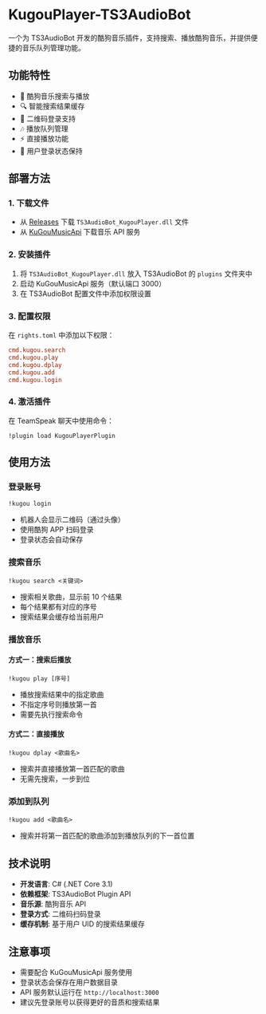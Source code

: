 # KugouPlayer-TS3AudioBot

一个为 TS3AudioBot 开发的酷狗音乐插件，支持搜索、播放酷狗音乐，并提供便捷的音乐队列管理功能。

## 功能特性

- 🎵 酷狗音乐搜索与播放
- 🔍 智能搜索结果缓存
- 📱 二维码登录支持
- 🎶 播放队列管理
- ⚡ 直接播放功能
- 🔐 用户登录状态保持

## 部署方法

### 1. 下载文件
- 从 [Releases](https://github.com/xxmod/KugouPlayer-TS3AudioBot/releases) 下载 `TS3AudioBot_KugouPlayer.dll` 文件
- 从 [KuGouMusicApi](https://github.com/MakcRe/KuGouMusicApi/releases) 下载音乐 API 服务

### 2. 安装插件
1. 将 `TS3AudioBot_KugouPlayer.dll` 放入 TS3AudioBot 的 `plugins` 文件夹中
2. 启动 KuGouMusicApi 服务（默认端口 3000）
3. 在 TS3AudioBot 配置文件中添加权限设置

### 3. 配置权限
在 `rights.toml` 中添加以下权限：
```toml
cmd.kugou.search
cmd.kugou.play  
cmd.kugou.dplay
cmd.kugou.add
cmd.kugou.login
```

### 4. 激活插件
在 TeamSpeak 聊天中使用命令：
```
!plugin load KugouPlayerPlugin
```

## 使用方法

### 登录账号
```
!kugou login
```
- 机器人会显示二维码（通过头像）
- 使用酷狗 APP 扫码登录
- 登录状态会自动保存

### 搜索音乐
```
!kugou search <关键词>
```
- 搜索相关歌曲，显示前 10 个结果
- 每个结果都有对应的序号
- 搜索结果会缓存给当前用户

### 播放音乐

#### 方式一：搜索后播放
```
!kugou play [序号]
```
- 播放搜索结果中的指定歌曲
- 不指定序号则播放第一首
- 需要先执行搜索命令

#### 方式二：直接播放
```
!kugou dplay <歌曲名>
```
- 搜索并直接播放第一首匹配的歌曲
- 无需先搜索，一步到位

### 添加到队列
```
!kugou add <歌曲名>
```
- 搜索并将第一首匹配的歌曲添加到播放队列的下一首位置

## 技术说明

- **开发语言**: C# (.NET Core 3.1)
- **依赖框架**: TS3AudioBot Plugin API
- **音乐源**: 酷狗音乐 API
- **登录方式**: 二维码扫码登录
- **缓存机制**: 基于用户 UID 的搜索结果缓存

## 注意事项

- 需要配合 KuGouMusicApi 服务使用
- 登录状态会保存在用户数据目录
- API 服务默认运行在 `http://localhost:3000`
- 建议先登录账号以获得更好的音质和搜索结果

